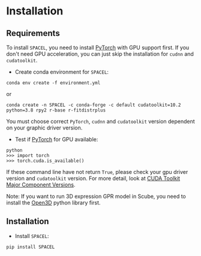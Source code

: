 # Installation

## Requirements

To install `SPACEL`, you need to install [PyTorch](https://pytorch.org) with GPU support first. If you don't need GPU acceleration, you can just skip the installation for `cudnn` and `cudatoolkit`.
* Create conda environment for `SPACEL`:
```
conda env create -f environment.yml
```
or
```
conda create -n SPACEL -c conda-forge -c default cudatoolkit=10.2 python=3.8 rpy2 r-base r-fitdistrplus
```
You must choose correct `PyTorch`, `cudnn` and `cudatoolkit` version dependent on your graphic driver version. 
* Test if [PyTorch](https://pytorch.org) for GPU available:
```
python
>>> import torch
>>> torch.cuda.is_available()
```
If these command line have not return `True`, please check your gpu driver version and `cudatoolkit` version. For more detail, look at [CUDA Toolkit Major Component Versions](https://docs.nvidia.com/cuda/cuda-toolkit-release-notes/index.html#cuda-major-component-versions).

Note: If you want to run 3D expression GPR model in Scube, you need to install the [Open3D](http://www.open3d.org/docs/release/) python library first.

## Installation
* Install `SPACEL`:
```
pip install SPACEL
```
